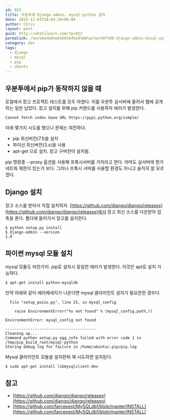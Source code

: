```yaml
---
id: 923
title: 우분투에 Django-admin, mysql-python 설치
date: 2015-12-03T18:04:28+00:00
author: Chris
layout: post
guid: http://whatilearn.com/?p=923
permalink: /%ec%9a%b0%eb%b6%84%ed%88%ac%ec%97%90-django-admin-mysql-python-%ec%84%a4%ec%b9%98/
category: dev
tags:
  - django
  - mysql
  - pip
  - ubuntu
---
```


## 우분투에서 pip가 동작하지 않을 때

로컬에서 장고 프로젝트 테스트를 모두 마쳤다. 이를 우분투 실서버에 올려서 웹에 공개하는 일만 남았다. 장고 설치를 위해 pip 커맨드를 사용하자 에러가 발생한다.

```
Cannot fetch index base URL https://pypi.python.org/simple/ 
```

아래 몇가지 시도를 했으나 문제는 여전하다.

* pip 최신버전(7.1)을 설치
* 파이선 최신버전(3.x)을 사용
* apt-get 으로 설치. 장고 구버전이 설치됨.

pip 명령중 --proxy 옵션을 사용해 프록시서버를 거치라고 한다. 아마도 실서버에 뭔가 네트웍 제한이 있는가 보다. 그러나 프록시 서버를 사용할 환경도 아니고 솔직히 잘 모르겠다.


## Django 설치 

장고 소스를 받아서 직접 설치하자. [https://github.com/django/django/releases](https://github.com/django/django/releases)에서 장고 최신 소스를 다운받아 압축을 푼다. 폴더에 들어가서 장고를 설치한다.

```
$ python setup.py install
$ django-admin --version
1.9
```

## 파이썬 mysql 모듈 설치 

mysql 모듈도 마찬가지. pip로 설치시 동일한 에러가 발생한다. 이것은 apt로 설치 가능하다.

```
$ apt-get install python-mysqldb
```

만약 아래와 같이 에러메세지가 나온다면 mysql 클라이언트 설치가 필요한한 경우다.

```
  File "setup_posix.py", line 25, in mysql_config

    raise EnvironmentError("%s not found" % (mysql_config.path,))

EnvironmentError: mysql_config not found

----------------------------------------
Cleaning up...
Command python setup.py egg_info failed with error code 1 in /tmp/pip_build_root/mysql-python
Storing debug log for failure in /home/ubuntu/.pip/pip.log
```

Mysql 클라이언트 모듈을 설치한뒤 재 시도하면 설치된다.

```
$ sudo apt-get install libmysqlclient-dev
```

## 참고

* [https://github.com/django/django/releases](https://github.com/django/django/releases)
* [https://github.com/farcepest/MySQLdb1/blob/master/INSTALL](https://github.com/farcepest/MySQLdb1/blob/master/INSTALL)